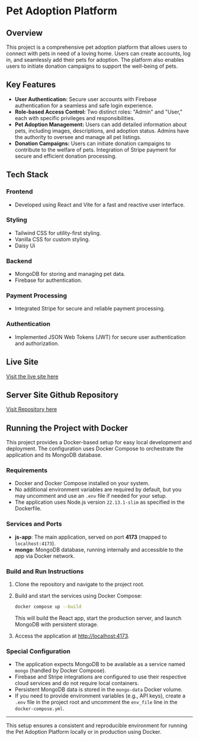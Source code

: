 # Pet Adoption Platform

## Overview
This project is a comprehensive pet adoption platform that allows users to connect with pets in need of a loving home. Users can create accounts, log in, and seamlessly add their pets for adoption. The platform also enables users to initiate donation campaigns to support the well-being of pets.

## Key Features
- **User Authentication:** Secure user accounts with Firebase authentication for a seamless and safe login experience.
- **Role-based Access Control:** Two distinct roles: "Admin" and "User," each with specific privileges and responsibilities.
- **Pet Adoption Management:** Users can add detailed information about pets, including images, descriptions, and adoption status. Admins have the authority to oversee and manage all pet listings.
- **Donation Campaigns:** Users can initiate donation campaigns to contribute to the welfare of pets. Integration of Stripe payment for secure and efficient donation processing.

## Tech Stack
### Frontend
- Developed using React and Vite for a fast and reactive user interface.
### Styling
- Tailwind CSS for utility-first styling.
- Vanilla CSS for custom styling.
- Daisy Ui
### Backend
- MongoDB for storing and managing pet data.
- Firebase for authentication.
### Payment Processing
- Integrated Stripe for secure and reliable payment processing.
### Authentication
- Implemented JSON Web Tokens (JWT) for secure user authentication and authorization.

## Live Site
[Visit the live site here](https://pet-adoption-platform-cc33e.web.app/)
## Server Site Github Repository 
[Visit Repository here](https://github.com/Rahidapriya/Pet-Adoption-Platform-Servers-Site) 

## Running the Project with Docker

This project provides a Docker-based setup for easy local development and deployment. The configuration uses Docker Compose to orchestrate the application and its MongoDB database.

### Requirements
- Docker and Docker Compose installed on your system.
- No additional environment variables are required by default, but you may uncomment and use an `.env` file if needed for your setup.
- The application uses Node.js version `22.13.1-slim` as specified in the Dockerfile.

### Services and Ports
- **js-app**: The main application, served on port **4173** (mapped to `localhost:4173`).
- **mongo**: MongoDB database, running internally and accessible to the app via Docker network.

### Build and Run Instructions
1. Clone the repository and navigate to the project root.
2. Build and start the services using Docker Compose:
   
   ```bash
   docker compose up --build
   ```
   
   This will build the React app, start the production server, and launch MongoDB with persistent storage.

3. Access the application at [http://localhost:4173](http://localhost:4173).

### Special Configuration
- The application expects MongoDB to be available as a service named `mongo` (handled by Docker Compose).
- Firebase and Stripe integrations are configured to use their respective cloud services and do not require local containers.
- Persistent MongoDB data is stored in the `mongo-data` Docker volume.
- If you need to provide environment variables (e.g., API keys), create a `.env` file in the project root and uncomment the `env_file` line in the `docker-compose.yml`.

---

This setup ensures a consistent and reproducible environment for running the Pet Adoption Platform locally or in production using Docker.